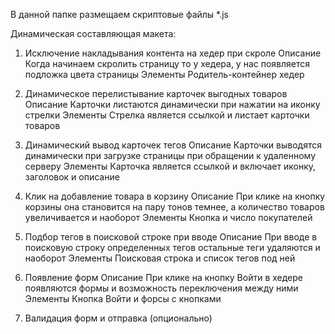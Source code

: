 В данной папке размещаем скриптовые файлы *.js

Динамическая составляющая макета:

1. Исключение накладывания контента на хедер при скроле
Описание
Когда начинаем скролить страницу то у хедера, у нас появляется подложка цвета страницы
Элементы
Родитель-контейнер хедер

2. Динамическое перелистывание карточек выгодных товаров
Описание
Карточки листаются динамически при нажатии на иконку стрелки
Элементы
Стрелка является ссылкой и листает карточки товаров

3. Динамический вывод карточек тегов
Описание
Карточки выводятся динамически при загрузке страницы при обращении к удаленному серверу
Элементы
Карточка является ссылкой и включает иконку, заголовок и описание

4. Клик на добавление товара в корзину
Описание
При клике на кнопку корзины она становится на пару тонов темнее, а количество товаров увеличивается и наоборот
Элементы
Кнопка и число покупателей

5. Подбор тегов в поисковой строке при вводе
Описание
При вводе в поисковую строку определенных тегов остальные теги удаляются и наоборот
Элементы
Поисковая строка и список тегов под ней

6. Появление форм
Описание
При клике на кнопку Войти в хедере появляются формы и возможность переключения между ними
Элементы
Кнопка Войти и форсы с кнопками

7. Валидация форм и отправка (опционально)
